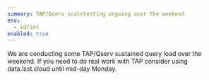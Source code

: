 ```yaml
---
summary: TAP/Qserv scaletesting ongoing over the weekend
env:
  - idfint
enabled: true
---
```


We are conducting some TAP/Qserv sustained query load over the weekend.
If you need to do real work with TAP consider using data.lsst.cloud until mid-day Monday. 

